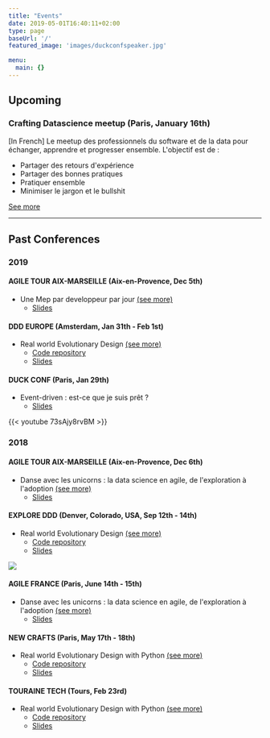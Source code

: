 ```yaml
---
title: "Events"
date: 2019-05-01T16:40:11+02:00
type: page
baseUrl: '/'
featured_image: 'images/duckconfspeaker.jpg'

menu:
  main: {}
---
```


## Upcoming

### Crafting Datascience meetup (Paris, January 16th)

[In French] Le meetup des professionnels du software et de la data pour échanger, apprendre et progresser ensemble. L'objectif est de :

- Partager des retours d'expérience
- Partager des bonnes pratiques
- Pratiquer ensemble
- Minimiser le jargon et le bullshit

[See more](https://www.meetup.com/fr-FR/crafting-datascience)

-------

## Past Conferences

### 2019

#### AGILE TOUR AIX-MARSEILLE (Aix-en-Provence, Dec 5th)

- Une Mep par developpeur par jour [(see more)](http://atmrs.esprit-agile.com/programme/)
  - [Slides](https://speakerdeck.com/jcraftsman/une-mep-par-developpeur-par-jour)

#### DDD EUROPE (Amsterdam, Jan 31th - Feb 1st)

- Real world Evolutionary Design [(see more)](https://dddeurope.com/2019/speakers/wassel-alazhar)
  - [Code repository](https://github.com/jcraftsman/evolutionary-design-workshop)
  - [Slides](https://speakerdeck.com/jcraftsman/real-world-evolutionary-design)

#### DUCK CONF (Paris, Jan 29th)

- Event-driven : est-ce que je suis prêt ?
  - [Slides](https://speakerdeck.com/jcraftsman/event-driven-est-ce-que-je-suis-pret)

{{< youtube 73sAjy8rvBM >}}

### 2018

#### AGILE TOUR AIX-MARSEILLE (Aix-en-Provence, Dec 6th)

- Danse avec les unicorns : la data science en agile, de l'exploration à l'adoption [(see more)](http://atmrs.esprit-agile.com/conferences/#20)
  - [Slides](https://speakerdeck.com/jcraftsman/danse-avec-les-unicorns-la-data-science-en-agile-de-lexploration-a-ladoption)

#### EXPLORE DDD (Denver, Colorado, USA, Sep 12th - 14th)

- Real world Evolutionary Design [(see more)](http://exploreddd.com/speakers/wassel-alazhar.html)
  - [Code repository](https://github.com/jcraftsman/evolutionary-design-workshop)
  - [Slides](https://speakerdeck.com/jcraftsman/real-world-evolutionary-design)

![ ](/images/exploreddd-speaker.jpg)

#### AGILE FRANCE (Paris, June 14th - 15th)

- Danse avec les unicorns : la data science en agile, de l'exploration à l'adoption [(see more)](https://joind.in/talk/60958)
  - [Slides](https://speakerdeck.com/jcraftsman/agile-france-danse-avec-les-unicorns-la-data-science-en-agile-de-lexploration-a-ladoption)

#### NEW CRAFTS (Paris, May 17th - 18th)

- Real world Evolutionary Design with Python [(see more)](https://ncrafts.io/speaker/wasselovski)
  - [Code repository](https://github.com/jcraftsman/evolutionary-design-workshop)
  - [Slides](https://slides.com/wasselalazhar/real-world-evolutionary-design-with-python-newcrafts)

#### TOURAINE TECH (Tours, Feb 23rd)

- Real world Evolutionary Design with Python [(see more)](https://touraine.tech/agenda.html#3046)
  - [Code repository](https://github.com/jcraftsman/evolutionary-design-workshop)
  - [Slides](http://slides.com/wasselalazhar/real-world-evolutionary-design-with-python)
